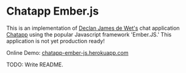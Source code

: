 Chatapp Ember.js
==============

This is an implementation of [Declan James de Wet's](https://github.com/declandewet) chat application [Chatapp](https://github.com/declandewet/chatapp) using the popular Javascript framework 'Ember.JS.' This application is not yet production ready!

Online Demo: [chatapp-ember-js.herokuapp.com](http://chatapp-ember-js.herokuapp.com) 

TODO: Write README.
